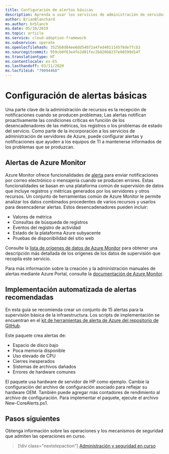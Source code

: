 ```yaml
---
title: Configuración de alertas básicas
description: Aprenda a usar los servicios de administración de servidores de Azure para configurar alertas y notificaciones que ayuden a los equipos de TI a mantenerse informados de los problemas que se produzcan.
author: BrianBlanchard
ms.author: brblanch
ms.date: 05/10/2019
ms.topic: article
ms.service: cloud-adoption-framework
ms.subservice: operate
ms.openlocfilehash: 3525b8d84ee6dd54072a4fed401114578de7fcb3
ms.sourcegitcommit: 959cb0f63e4fe2d01fec2b820b8237e98599d14f
ms.translationtype: HT
ms.contentlocale: es-ES
ms.lasthandoff: 03/11/2020
ms.locfileid: "79094468"
---
```

# <a name="set-up-basic-alerts"></a>Configuración de alertas básicas

Una parte clave de la administración de recursos es la recepción de notificaciones cuando se producen problemas; Las alertas notifican proactivamente las condiciones críticas en función de los desencadenadores de las métricas, los registros o los problemas de estado del servicio. Como parte de la incorporación a los servicios de administración de servidores de Azure, puede configurar alertas y notificaciones que ayuden a los equipos de TI a mantenerse informados de los problemas que se produzcan.

## <a name="azure-monitor-alerts"></a>Alertas de Azure Monitor

Azure Monitor ofrece funcionalidades de [alerta](https://docs.microsoft.com/azure/azure-monitor/platform/alerts-overview) para enviar notificaciones por correo electrónico o mensajería cuando se producen errores. Estas funcionalidades se basan en una plataforma común de supervisión de datos que incluye registros y métricas generados por los servidores y otros recursos. Un conjunto de herramientas común de Azure Monitor le permite analizar los datos combinados procedentes de varios recursos y usarlos para desencadenar alertas. Estos desencadenadores pueden incluir:

- Valores de métrica
- Consultas de búsqueda de registros
- Eventos del registro de actividad
- Estado de la plataforma Azure subyacente
- Pruebas de disponibilidad del sitio web

Consulte la [lista de orígenes de datos de Azure Monitor](https://docs.microsoft.com/azure/azure-monitor/platform/data-sources) para obtener una descripción más detallada de los orígenes de los datos de supervisión que recopila este servicio.

Para más información sobre la creación y la administración manuales de alertas mediante Azure Portal, consulte la [documentación de Azure Monitor](https://docs.microsoft.com/azure/azure-monitor/platform/alerts-metric).

## <a name="automated-deployment-of-recommended-alerts"></a>Implementación automatizada de alertas recomendadas

En esta guía se recomienda crear un conjunto de 15 alertas para la supervisión básica de la infraestructura. Los scripts de implementación se encuentran en el [kit de herramientas de alerta de Azure del repositorio de GitHub](https://github.com/Microsoft/manageability-toolkits).

Este paquete crea alertas de:

- Espacio de disco bajo
- Poca memoria disponible
- Uso elevado de CPU
- Cierres inesperados
- Sistemas de archivos dañados
- Errores de hardware comunes

El paquete usa hardware de servidor de HP como ejemplo. Cambie la configuración del archivo de configuración asociado para reflejar su hardware OEM. También puede agregar más contadores de rendimiento al archivo de configuración. Para implementar el paquete, ejecute el archivo New-CoreAlerts.ps1.

## <a name="next-steps"></a>Pasos siguientes

Obtenga información sobre las operaciones y los mecanismos de seguridad que admiten las operaciones en curso.

> [!div class="nextstepaction"]
> [Administración y seguridad en curso](./ongoing-management-overview.md)

